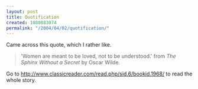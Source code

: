```yaml
---
layout: post
title: Quotification
created: 1080883074
permalink: "/2004/04/02/quotification/"
---
```

Came across this quote, which I rather like.
> 'Women are meant to be loved, not to be understood.'
>   from _The Sphinx Without a Secret_ by Oscar Wilde.

Go to http://www.classicreader.com/read.php/sid.6/bookid.1968/ to read the whole story.

